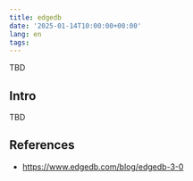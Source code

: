 ```yaml
---
title: edgedb
date: '2025-01-14T10:00:00+00:00'
lang: en
tags:
---
```


TBD

## Intro ##

TBD

## References ##

* <https://www.edgedb.com/blog/edgedb-3-0>
